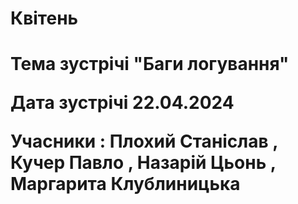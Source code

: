 <h1>Квітень<h1>
Тема зустрічі "Баги логування"

  Дата зустрічі 22.04.2024
  
  Учасники : Плохий Станіслав , Кучер Павло , Назарій Цьонь , Маргарита Клублиницька


